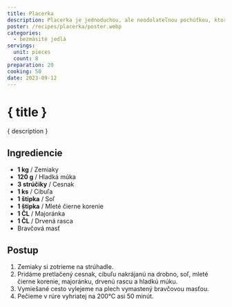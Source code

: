 ```yaml
---
title: Placerka
description: Placerka je jednoduchou, ale neodolateľnou pochúťkou, ktorá vás dokáže kedykoľvek potešiť.
poster: /recipes/placerka/poster.webp
categories:
  - bezmäsité jedlá
servings:
  unit: pieces
  count: 8
preparation: 20
cooking: 50
date: 2023-09-12
---
```


# { title }

{ description }

## Ingrediencie

- **1 kg** / Zemiaky
- **120 g** / Hladká múka
- **3 strúčiky** / Cesnak
- **1 ks** / Cibuľa
- **1 štipka** / Soľ
- **1 štipka** / Mleté čierne korenie
- **1 ČL** / Majoránka
- **1 ČL** / Drvená rasca
- Bravčová masť

## Postup

1. Zemiaky si zotrieme na strúhadle.
2. Pridáme pretlačený cesnak, cibuľu nakrájanú na drobno, soľ, mleté čierne korenie, majoránku, drvenú rascu a hladkú múku.
3. Vymiešané cesto vylejeme na plech vymastený bravčovou masťou.
4. Pečieme v rúre vyhriatej na 200°C asi 50 minút.
